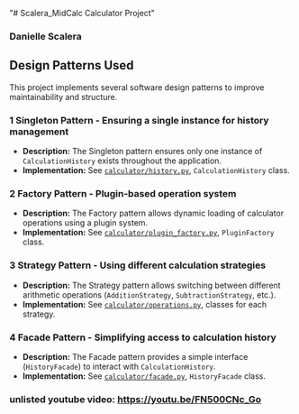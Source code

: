 "# Scalera_MidCalc Calculator Project"
### Danielle Scalera 

## Design Patterns Used

This project implements several software design patterns to improve maintainability and structure.

### 1️ Singleton Pattern - **Ensuring a single instance for history management**
- **Description:** The Singleton pattern ensures only one instance of `CalculationHistory` exists throughout the application.
- **Implementation:** See [`calculator/history.py`](calculator/history.py), `CalculationHistory` class.

### 2️ Factory Pattern - **Plugin-based operation system**
- **Description:** The Factory pattern allows dynamic loading of calculator operations using a plugin system.
- **Implementation:** See [`calculator/plugin_factory.py`](calculator/plugin_factory.py), `PluginFactory` class.

### 3️ Strategy Pattern - **Using different calculation strategies**
- **Description:** The Strategy pattern allows switching between different arithmetic operations (`AdditionStrategy`, `SubtractionStrategy`, etc.).
- **Implementation:** See [`calculator/operations.py`](calculator/operations.py), classes for each strategy.

### 4️ Facade Pattern - **Simplifying access to calculation history**
- **Description:** The Facade pattern provides a simple interface (`HistoryFacade`) to interact with `CalculationHistory`.
- **Implementation:** See [`calculator/facade.py`](calculator/facade.py), `HistoryFacade` class.

### unlisted youtube video: https://youtu.be/FN500CNc_Go